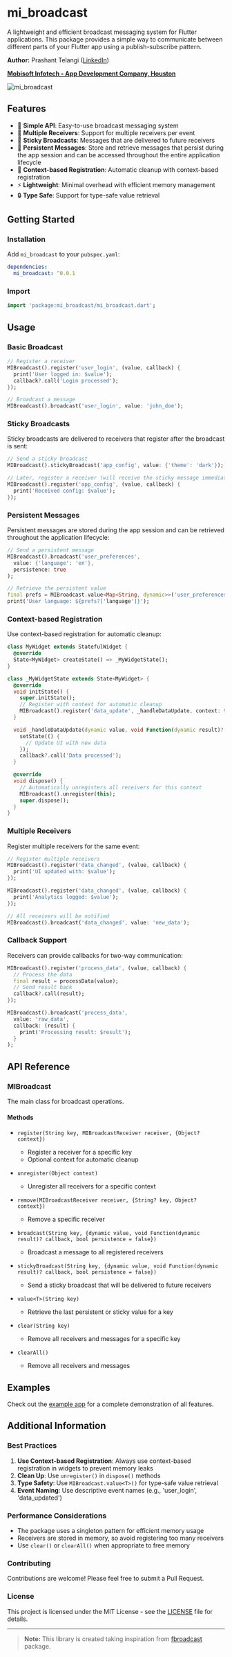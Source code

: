 # mi_broadcast

A lightweight and efficient broadcast messaging system for Flutter applications. This package provides a simple way to communicate between different parts of your Flutter app using a publish-subscribe pattern.

**Author:** Prashant Telangi ([LinkedIn](https://www.linkedin.com/in/prashant-telangi-83816918/))

**[Mobisoft Infotech - App Development Company, Houston](http://mobisoftinfotech.com/)** 

![mi_broadcast](assets/logo.png)


## Features

- 🚀 **Simple API**: Easy-to-use broadcast messaging system
- 🔄 **Multiple Receivers**: Support for multiple receivers per event
- 📌 **Sticky Broadcasts**: Messages that are delivered to future receivers
- 💾 **Persistent Messages**: Store and retrieve messages that persist during the app session and can be accessed throughout the entire application lifecycle
- 🎯 **Context-based Registration**: Automatic cleanup with context-based registration
- ⚡ **Lightweight**: Minimal overhead with efficient memory management
- 🔒 **Type Safe**: Support for type-safe value retrieval

## Getting Started

### Installation

Add `mi_broadcast` to your `pubspec.yaml`:

```yaml
dependencies:
  mi_broadcast: ^0.0.1
```

### Import

```dart
import 'package:mi_broadcast/mi_broadcast.dart';
```

## Usage

### Basic Broadcast

```dart
// Register a receiver
MIBroadcast().register('user_login', (value, callback) {
  print('User logged in: $value');
  callback?.call('Login processed');
});

// Broadcast a message
MIBroadcast().broadcast('user_login', value: 'john_doe');
```

### Sticky Broadcasts

Sticky broadcasts are delivered to receivers that register after the broadcast is sent:

```dart
// Send a sticky broadcast
MIBroadcast().stickyBroadcast('app_config', value: {'theme': 'dark'});

// Later, register a receiver (will receive the sticky message immediately)
MIBroadcast().register('app_config', (value, callback) {
  print('Received config: $value');
});
```

### Persistent Messages

Persistent messages are stored during the app session and can be retrieved throughout the application lifecycle:

```dart
// Send a persistent message
MIBroadcast().broadcast('user_preferences', 
  value: {'language': 'en'}, 
  persistence: true
);

// Retrieve the persistent value
final prefs = MIBroadcast.value<Map<String, dynamic>>('user_preferences');
print('User language: ${prefs?['language']}');
```

### Context-based Registration

Use context-based registration for automatic cleanup:

```dart
class MyWidget extends StatefulWidget {
  @override
  State<MyWidget> createState() => _MyWidgetState();
}

class _MyWidgetState extends State<MyWidget> {
  @override
  void initState() {
    super.initState();
    // Register with context for automatic cleanup
    MIBroadcast().register('data_update', _handleDataUpdate, context: this);
  }

  void _handleDataUpdate(dynamic value, void Function(dynamic result)? callback) {
    setState(() {
      // Update UI with new data
    });
    callback?.call('Data processed');
  }

  @override
  void dispose() {
    // Automatically unregisters all receivers for this context
    MIBroadcast().unregister(this);
    super.dispose();
  }
}
```

### Multiple Receivers

Register multiple receivers for the same event:

```dart
// Register multiple receivers
MIBroadcast().register('data_changed', (value, callback) {
  print('UI updated with: $value');
});

MIBroadcast().register('data_changed', (value, callback) {
  print('Analytics logged: $value');
});

// All receivers will be notified
MIBroadcast().broadcast('data_changed', value: 'new_data');
```

### Callback Support

Receivers can provide callbacks for two-way communication:

```dart
MIBroadcast().register('process_data', (value, callback) {
  // Process the data
  final result = processData(value);
  // Send result back
  callback?.call(result);
});

MIBroadcast().broadcast('process_data', 
  value: 'raw_data',
  callback: (result) {
    print('Processing result: $result');
  }
);
```

## API Reference

### MIBroadcast

The main class for broadcast operations.

#### Methods

- `register(String key, MIBroadcastReceiver receiver, {Object? context})`
  - Register a receiver for a specific key
  - Optional context for automatic cleanup

- `unregister(Object context)`
  - Unregister all receivers for a specific context

- `remove(MIBroadcastReceiver receiver, {String? key, Object? context})`
  - Remove a specific receiver

- `broadcast(String key, {dynamic value, void Function(dynamic result)? callback, bool persistence = false})`
  - Broadcast a message to all registered receivers

- `stickyBroadcast(String key, {dynamic value, void Function(dynamic result)? callback, bool persistence = false})`
  - Send a sticky broadcast that will be delivered to future receivers

- `value<T>(String key)`
  - Retrieve the last persistent or sticky value for a key

- `clear(String key)`
  - Remove all receivers and messages for a specific key

- `clearAll()`
  - Remove all receivers and messages

## Examples

Check out the [example app](example/lib/main.dart) for a complete demonstration of all features.

## Additional Information

### Best Practices

1. **Use Context-based Registration**: Always use context-based registration in widgets to prevent memory leaks
2. **Clean Up**: Use `unregister()` in `dispose()` methods
3. **Type Safety**: Use `MIBroadcast.value<T>()` for type-safe value retrieval
4. **Event Naming**: Use descriptive event names (e.g., 'user_login', 'data_updated')

### Performance Considerations

- The package uses a singleton pattern for efficient memory usage
- Receivers are stored in memory, so avoid registering too many receivers
- Use `clear()` or `clearAll()` when appropriate to free memory

### Contributing

Contributions are welcome! Please feel free to submit a Pull Request.

### License

This project is licensed under the MIT License - see the [LICENSE](LICENSE) file for details.

---

> **Note:** This library is created taking inspiration from [fbroadcast](https://pub.dev/packages/fbroadcast) package.
